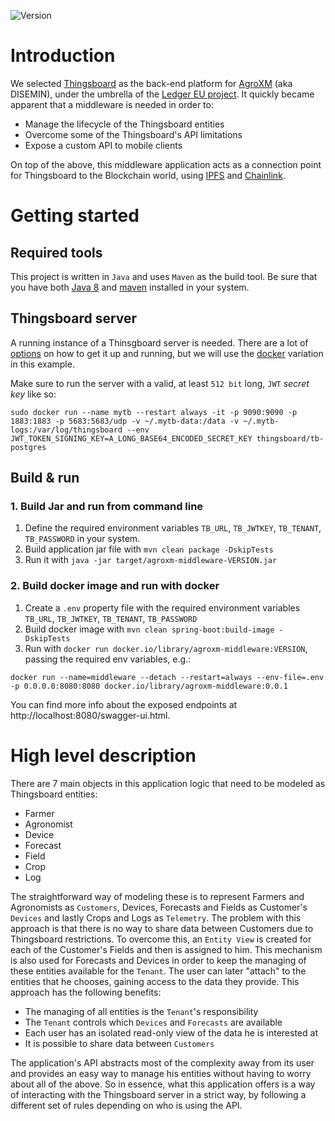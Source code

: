 ![Version](https://img.shields.io/badge/version-0.0.1-brightgreen)

# Introduction

We selected [Thingsboard](https://thingsboard.io/) as the back-end platform
for [AgroXM](https://ledgerproject.github.io/home/#/teams/DISEMIN)
(aka DISEMIN), under the umbrella of the [Ledger EU project](https://ledgerproject.github.io/home/). It quickly became
apparent that a middleware is needed in order to:

- Manage the lifecycle of the Thingsboard entities
- Overcome some of the Thingsboard's API limitations
- Expose a custom API to mobile clients

On top of the above, this middleware application acts as a connection point for Thingsboard to the Blockchain world,
using [IPFS](https://ipfs.io/)
and [Chainlink](https://chain.link/).

# Getting started

## Required tools

This project is written in `Java` and uses `Maven` as the build tool. Be sure that you have
both [Java 8](https://thingsboard.io/docs/user-guide/install/linux#java)
and [maven](https://maven.apache.org/download.cgi#) installed in your system.

## Thingsboard server

A running instance of a Thinsgboard server is needed. There are a lot
of [options](https://thingsboard.io/docs/installation/)
on how to get it up and running, but we will use the [docker](https://thingsboard.io/docs/user-guide/install/docker/)
variation in this example.

Make sure to run the server with a valid, at least `512 bit` long, `JWT` *secret key* like so:

```shell
sudo docker run --name mytb --restart always -it -p 9090:9090 -p 1883:1883 -p 5683:5683/udp -v ~/.mytb-data:/data -v ~/.mytb-logs:/var/log/thingsboard --env JWT_TOKEN_SIGNING_KEY=A_LONG_BASE64_ENCODED_SECRET_KEY thingsboard/tb-postgres
```

## Build & run

### 1. Build Jar and run from command line

1. Define the required environment variables `TB_URL`, `TB_JWTKEY`, `TB_TENANT`, `TB_PASSWORD` in your system.
2. Build application jar file with `mvn clean package -DskipTests`
3. Run it with `java -jar target/agroxm-middleware-VERSION.jar`

### 2. Build docker image and run with docker

1. Create a `.env` property file with the required environment variables `TB_URL`, `TB_JWTKEY`, `TB_TENANT`, `TB_PASSWORD`
2. Build docker image with `mvn clean spring-boot:build-image -DskipTests`
3. Run with `docker run docker.io/library/agroxm-middleware:VERSION`, passing the required env variables, e.g.:

```shell
docker run --name=middleware --detach --restart=always --env-file=.env -p 0.0.0.0:8080:8080 docker.io/library/agroxm-middleware:0.0.1
```


You can find more info about the exposed endpoints at http://localhost:8080/swagger-ui.html.

# High level description

There are 7 main objects in this application logic that need to be modeled as Thingsboard entities:

- Farmer
- Agronomist
- Device
- Forecast
- Field
- Crop
- Log

The straightforward way of modeling these is to represent Farmers and Agronomists as `Customers`, Devices, Forecasts and
Fields as Customer's `Devices` and lastly Crops and Logs as `Telemetry`. The problem with this approach is that there is
no way to share data between Customers due to Thingsboard restrictions. To overcome this, an `Entity View` is created
for each of the Customer's Fields and then is assigned to him. This mechanism is also used for Forecasts and Devices in
order to keep the managing of these entities available for the `Tenant`. The user can later "attach" to the entities
that he chooses, gaining access to the data they provide. This approach has the following benefits:

- The managing of all entities is the `Tenant`'s responsibility
- The `Tenant` controls which `Devices` and `Forecasts` are available
- Each user has an isolated read-only view of the data he is interested at
- It is possible to share data between `Customers`

The application's API abstracts most of the complexity away from its user and provides an easy way to manage his
entities without having to worry about all of the above. So in essence, what this application offers is a way of
interacting with the Thingsboard server in a strict way, by following a different set of rules depending on who is using
the API.
